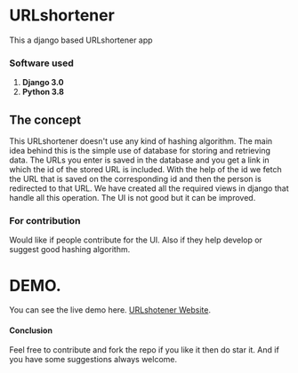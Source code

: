 # URLshortener
This a django based URLshortener app

### Software used
1. **Django 3.0**
2. **Python 3.8**

## The concept
This URLshortener doesn't use any kind of hashing algorithm. 
The main idea behind this is the simple use of database for storing and retrieving data.
The URLs you enter is saved in the database and you get a link in which the id of the stored URL is included. With the help of the id we fetch the URL that is saved  on the corresponding id and then the person is redirected to that URL. 
We have created all the required views in django that handle all this operation. The UI is not good but it can be improved.

### For contribution
Would like if people contribute for the UI. Also if they help develop or suggest good hashing algorithm.

# DEMO.
You can see the live demo here. [URLshotener Website](http://hdck007.pythonanywhere.com/).

#### Conclusion
Feel free to contribute and fork the repo if you like it then do star it. And if you have some suggestions always welcome.
